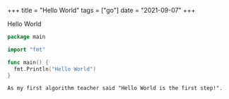 +++
title = "Hello World"
tags = ["go"]
date = "2021-09-07"
+++

Hello World

```go 
package main

import "fmt"

func main() {
  fmt.Println("Hello World")
}
```

```
As my first algorithm teacher said "Hello World is the first step!".
```